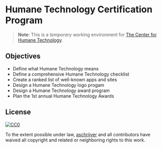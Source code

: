 # Humane Technology Certification Program

> **Note**: This is a _temporary_ working environment for [The Center for Humane Technology](https://humanetech.com).

## Objectives

- Define what Humane Technology means
- Define a comprehensive Humane Technology checklist
- Create a ranked list of well-known apps and sites
- Design a Humane Technology logo progam
- Design a Humane Technology award program
- Plan the 1st annual Humane Technology Awards

## License

[![CC0](http://i.creativecommons.org/p/zero/1.0/88x31.png)](http://creativecommons.org/publicdomain/zero/1.0/)

To the extent possible under law, [aschrijver](https://github.com/aschrijver) and all contributors have waived all copyright and related or neighboring rights to this work.

